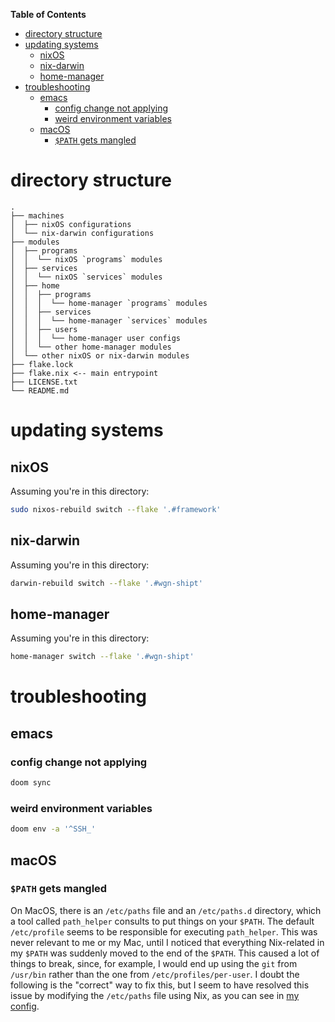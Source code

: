<!-- markdown-toc start - Don't edit this section. Run M-x markdown-toc-refresh-toc -->
**Table of Contents**

- [directory structure](#directory-structure)
- [updating systems](#updating-systems)
    - [nixOS](#nixos)
    - [nix-darwin](#nix-darwin)
    - [home-manager](#home-manager)
- [troubleshooting](#troubleshooting)
    - [emacs](#emacs)
        - [config change not applying](#config-change-not-applying)
        - [weird environment variables](#weird-environment-variables)
    - [macOS](#macos)
        - [`$PATH` gets mangled](#path-gets-mangled)

<!-- markdown-toc end -->
# directory structure

```
.
├── machines
│  ├── nixOS configurations
│  └── nix-darwin configurations
├── modules
│  ├── programs
│  │  └── nixOS `programs` modules
│  ├── services
│  │  └── nixOS `services` modules
│  ├── home
│  │  ├── programs
│  │  │  └── home-manager `programs` modules
│  │  ├── services
│  │  │  └── home-manager `services` modules
│  │  ├── users
│  │  │  └── home-manager user configs
│  │  └── other home-manager modules
│  └── other nixOS or nix-darwin modules
├── flake.lock
├── flake.nix <-- main entrypoint
├── LICENSE.txt
└── README.md
```

# updating systems

## nixOS

Assuming you're in this directory:

```bash
sudo nixos-rebuild switch --flake '.#framework'
```

## nix-darwin

Assuming you're in this directory:

```bash
darwin-rebuild switch --flake '.#wgn-shipt'
```

## home-manager

Assuming you're in this directory:

```bash
home-manager switch --flake '.#wgn-shipt'
```

# troubleshooting

## emacs

### config change not applying

``` bash
doom sync
```

### weird environment variables

```bash
doom env -a '^SSH_'
```

## macOS

### `$PATH` gets mangled

On MacOS, there is an `/etc/paths` file and an `/etc/paths.d` directory, which a tool called `path_helper` consults to put things on your `$PATH`. The default `/etc/profile` seems to be responsible for executing `path_helper`. This was never relevant to me or my Mac, until I noticed that everything Nix-related in my `$PATH` was suddenly moved to the end of the `$PATH`. This caused a lot of things to break, since, for example, I would end up using the `git` from `/usr/bin` rather than the one from `/etc/profiles/per-user`. I doubt the following is the "correct" way to fix this, but I seem to have resolved this issue by modifying the `/etc/paths` file using Nix, as you can see in [my config](./modules/etc/paths/default.nix).
